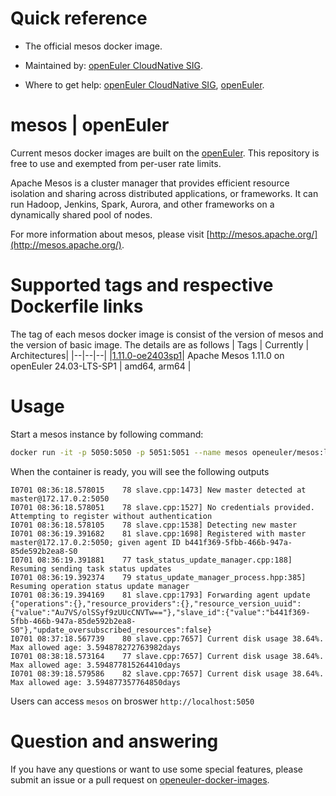 # Quick reference

- The official mesos docker image.

- Maintained by: [openEuler CloudNative SIG](https://gitee.com/openeuler/cloudnative).

- Where to get help: [openEuler CloudNative SIG](https://gitee.com/openeuler/cloudnative), [openEuler](https://gitee.com/openeuler/community).
# mesos | openEuler
Current mesos docker images are built on the [openEuler](https://repo.openeuler.org/). This repository is free to use and exempted from per-user rate limits.

Apache Mesos is a cluster manager that provides efficient resource isolation and sharing across distributed applications, or frameworks. It can run Hadoop, Jenkins, Spark, Aurora, and other frameworks on a dynamically shared pool of nodes.

For more information about mesos, please visit [http://mesos.apache.org/](http://mesos.apache.org/).

# Supported tags and respective Dockerfile links
The tag of each mesos docker image is consist of the version of mesos and the version of basic image. The details are as follows
| Tags | Currently |  Architectures|
|--|--|--|
|[1.11.0-oe2403sp1](https://gitee.com/openeuler/openeuler-docker-images/blob/master/Bigdata/mesos/1.11.0/24.03-lts-sp1/Dockerfile)| Apache Mesos 1.11.0 on openEuler 24.03-LTS-SP1 | amd64, arm64 |

# Usage
Start a mesos instance by following command:
```bash
docker run -it -p 5050:5050 -p 5051:5051 --name mesos openeuler/mesos:latest
```

When the container is ready, you will see the following outputs
```
I0701 08:36:18.578015    78 slave.cpp:1473] New master detected at master@172.17.0.2:5050
I0701 08:36:18.578051    78 slave.cpp:1527] No credentials provided. Attempting to register without authentication
I0701 08:36:18.578105    78 slave.cpp:1538] Detecting new master
I0701 08:36:19.391682    81 slave.cpp:1698] Registered with master master@172.17.0.2:5050; given agent ID b441f369-5fbb-466b-947a-85de592b2ea8-S0
I0701 08:36:19.391881    77 task_status_update_manager.cpp:188] Resuming sending task status updates
I0701 08:36:19.392374    79 status_update_manager_process.hpp:385] Resuming operation status update manager
I0701 08:36:19.394169    81 slave.cpp:1793] Forwarding agent update {"operations":{},"resource_providers":{},"resource_version_uuid":{"value":"Au7VS/olSSyf9zUUcCNVTw=="},"slave_id":{"value":"b441f369-5fbb-466b-947a-85de592b2ea8-S0"},"update_oversubscribed_resources":false}
I0701 08:37:18.567739    80 slave.cpp:7657] Current disk usage 38.64%. Max allowed age: 3.594878272763982days
I0701 08:38:18.573164    77 slave.cpp:7657] Current disk usage 38.64%. Max allowed age: 3.594877815264410days
I0701 08:39:18.579586    82 slave.cpp:7657] Current disk usage 38.64%. Max allowed age: 3.594877357764850days

```
Users can access `mesos` on broswer `http://localhost:5050`

# Question and answering
If you have any questions or want to use some special features, please submit an issue or a pull request on [openeuler-docker-images](https://gitee.com/openeuler/openeuler-docker-images).